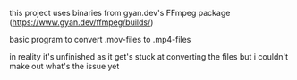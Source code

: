 this project uses binaries from gyan.dev's FFmpeg package
(https://www.gyan.dev/ffmpeg/builds/)

basic program to convert .mov-files to .mp4-files

in reality it's unfinished as it get's stuck at converting the files but i couldn't make out what's the issue yet